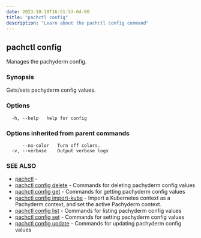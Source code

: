 ```yaml
---
date: 2023-10-18T16:51:53-04:00
title: "pachctl config"
description: "Learn about the pachctl config command"
---
```


## pachctl config

Manages the pachyderm config.

### Synopsis

Gets/sets pachyderm config values.

### Options

```
  -h, --help   help for config
```

### Options inherited from parent commands

```
      --no-color   Turn off colors.
  -v, --verbose    Output verbose logs
```

### SEE ALSO

* [pachctl](../pachctl)	 - 
* [pachctl config delete](../pachctl_config_delete)	 - Commands for deleting pachyderm config values
* [pachctl config get](../pachctl_config_get)	 - Commands for getting pachyderm config values
* [pachctl config import-kube](../pachctl_config_import-kube)	 - Import a Kubernetes context as a Pachyderm context, and set the active Pachyderm context.
* [pachctl config list](../pachctl_config_list)	 - Commands for listing pachyderm config values
* [pachctl config set](../pachctl_config_set)	 - Commands for setting pachyderm config values
* [pachctl config update](../pachctl_config_update)	 - Commands for updating pachyderm config values

